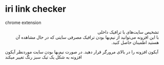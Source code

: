 # iri link checker
chrome extension 
<p dir='rtl' align='right'>
تشخیص سایت‌های با ترافیک داخلی<br/>
با این افزونه می‌توانید از نیم‌بها بودن ترافیک مصرفی سایتی که در حال مشاهده آن هستید اطمینان حاصل کنید. 

آیکون افزونه را در بالای مرورگر قرار دهید. در صورت نیم‌بها بودن سایت موردنظر آیکون افزونه به شکل یک تیک سبز رنگ تغییر میکند
</p>

